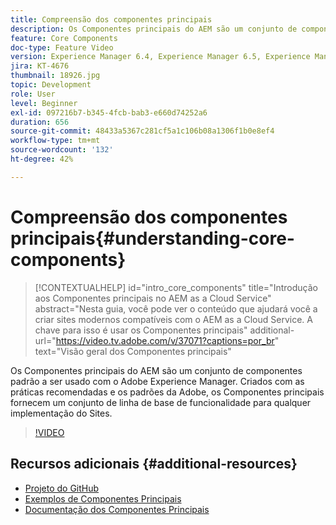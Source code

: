 ```yaml
---
title: Compreensão dos componentes principais
description: Os Componentes principais do AEM são um conjunto de componentes padrão a ser usado com o Adobe Experience Manager. Criados com as práticas recomendadas e os padrões da Adobe, os Componentes principais fornecem um conjunto de linha de base de funcionalidade para qualquer implementação do Sites.
feature: Core Components
doc-type: Feature Video
version: Experience Manager 6.4, Experience Manager 6.5, Experience Manager as a Cloud Service
jira: KT-4676
thumbnail: 18926.jpg
topic: Development
role: User
level: Beginner
exl-id: 097216b7-b345-4fcb-bab3-e660d74252a6
duration: 656
source-git-commit: 48433a5367c281cf5a1c106b08a1306f1b0e8ef4
workflow-type: tm+mt
source-wordcount: '132'
ht-degree: 42%

---
```


# Compreensão dos componentes principais{#understanding-core-components}

>[!CONTEXTUALHELP]
>id="intro_core_components"
>title="Introdução aos Componentes principais no AEM as a Cloud Service"
>abstract="Nesta guia, você pode ver o conteúdo que ajudará você a criar sites modernos compatíveis com o AEM as a Cloud Service. A chave para isso é usar os Componentes principais"
>additional-url="https://video.tv.adobe.com/v/37071?captions=por_br" text="Visão geral dos Componentes principais"

Os Componentes principais do AEM são um conjunto de componentes padrão a ser usado com o Adobe Experience Manager. Criados com as práticas recomendadas e os padrões da Adobe, os Componentes principais fornecem um conjunto de linha de base de funcionalidade para qualquer implementação do Sites.

>[!VIDEO](https://video.tv.adobe.com/v/37071?quality=12&learn=on&captions=por_br)

## Recursos adicionais {#additional-resources}

* [Projeto do GitHub](https://github.com/adobe/aem-core-wcm-components)
* [Exemplos de Componentes Principais](https://www.aemcomponents.dev/)
* [Documentação dos Componentes Principais](https://experienceleague.adobe.com/docs/experience-manager-core-components/using/introduction.html?lang=pt-BR)
